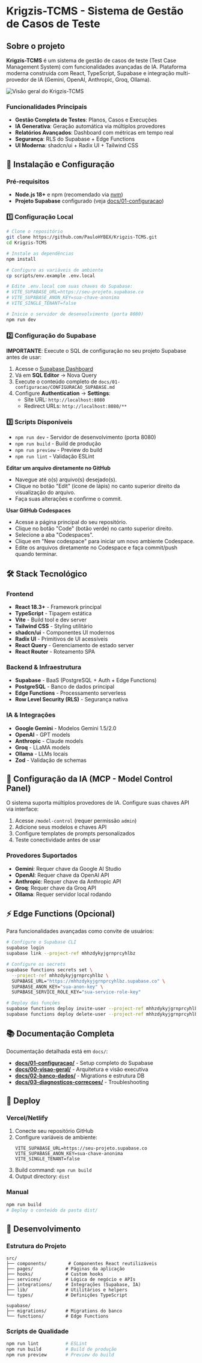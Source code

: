 # Krigzis-TCMS - Sistema de Gestão de Casos de Teste

## Sobre o projeto

**Krigzis-TCMS** é um sistema de gestão de casos de teste (Test Case Management System) com funcionalidades avançadas de IA. Plataforma moderna construída com React, TypeScript, Supabase e integração multi-provedor de IA (Gemini, OpenAI, Anthropic, Groq, Ollama).

![Visão geral do Krigzis-TCMS](docs/assets/screenshot.png.png)

### Funcionalidades Principais

 - **Gestão Completa de Testes**: Planos, Casos e Execuções
 - **IA Generativa**: Geração automática via múltiplos provedores
 - **Relatórios Avançados**: Dashboard com métricas em tempo real
 - **Segurança**: RLS do Supabase + Edge Functions
 - **UI Moderna**: shadcn/ui + Radix UI + Tailwind CSS

## 🚀 Instalação e Configuração

### Pré-requisitos
- **Node.js 18+** e npm (recomendado via [nvm](https://github.com/nvm-sh/nvm))
- **Projeto Supabase** configurado (veja [docs/01-configuracao](docs/01-configuracao/))

### 1️⃣ Configuração Local

```bash
# Clone o repositório
git clone https://github.com/PauloHYBEX/Krigzis-TCMS.git
cd Krigzis-TCMS

# Instale as dependências
npm install

# Configure as variáveis de ambiente
cp scripts/env.example .env.local

# Edite .env.local com suas chaves do Supabase:
# VITE_SUPABASE_URL=https://seu-projeto.supabase.co
# VITE_SUPABASE_ANON_KEY=sua-chave-anonima
# VITE_SINGLE_TENANT=false

# Inicie o servidor de desenvolvimento (porta 8080)
npm run dev
```

### 2️⃣ Configuração do Supabase

**IMPORTANTE**: Execute o SQL de configuração no seu projeto Supabase antes de usar:

1. Acesse o [Supabase Dashboard](https://supabase.com/dashboard)
2. Vá em **SQL Editor** → Nova Query
3. Execute o conteúdo completo de `docs/01-configuracao/CONFIGURACAO_SUPABASE.md`
4. Configure **Authentication** → **Settings**:
   - Site URL: `http://localhost:8080`
   - Redirect URLs: `http://localhost:8080/**`

### 3️⃣ Scripts Disponíveis

- `npm run dev` - Servidor de desenvolvimento (porta 8080)
- `npm run build` - Build de produção
- `npm run preview` - Preview do build
- `npm run lint` - Validação ESLint

**Editar um arquivo diretamente no GitHub**

- Navegue até o(s) arquivo(s) desejado(s).
- Clique no botão "Edit" (ícone de lápis) no canto superior direito da visualização do arquivo.
- Faça suas alterações e confirme o commit.

**Usar GitHub Codespaces**

- Acesse a página principal do seu repositório.
- Clique no botão "Code" (botão verde) no canto superior direito.
- Selecione a aba "Codespaces".
- Clique em "New codespace" para iniciar um novo ambiente Codespace.
- Edite os arquivos diretamente no Codespace e faça commit/push quando terminar.

## 🛠️ Stack Tecnológico

### Frontend
- **React 18.3+** - Framework principal
- **TypeScript** - Tipagem estática
- **Vite** - Build tool e dev server
- **Tailwind CSS** - Styling utilitário
- **shadcn/ui** - Componentes UI modernos
- **Radix UI** - Primitivos de UI acessíveis
- **React Query** - Gerenciamento de estado server
- **React Router** - Roteamento SPA

### Backend & Infraestrutura
- **Supabase** - BaaS (PostgreSQL + Auth + Edge Functions)
- **PostgreSQL** - Banco de dados principal
- **Edge Functions** - Processamento serverless
- **Row Level Security (RLS)** - Segurança nativa

### IA & Integrações
- **Google Gemini** - Modelos Gemini 1.5/2.0
- **OpenAI** - GPT models
- **Anthropic** - Claude models  
- **Groq** - LLaMA models
- **Ollama** - LLMs locais
- **Zod** - Validação de schemas

## 🤖 Configuração da IA (MCP - Model Control Panel)

O sistema suporta múltiplos provedores de IA. Configure suas chaves API via interface:

1. Acesse `/model-control` (requer permissão `admin`)
2. Adicione seus modelos e chaves API
3. Configure templates de prompts personalizados
4. Teste conectividade antes de usar

### Provedores Suportados
- **Gemini**: Requer chave da Google AI Studio
- **OpenAI**: Requer chave da OpenAI API
- **Anthropic**: Requer chave da Anthropic API
- **Groq**: Requer chave da Groq API
- **Ollama**: Requer servidor local rodando

## ⚡ Edge Functions (Opcional)

Para funcionalidades avançadas como convite de usuários:

```bash
# Configure o Supabase CLI
supabase login
supabase link --project-ref mhhzdykyjgrnprcyhlbz

# Configure os secrets
supabase functions secrets set \
  --project-ref mhhzdykyjgrnprcyhlbz \
  SUPABASE_URL="https://mhhzdykyjgrnprcyhlbz.supabase.co" \
  SUPABASE_ANON_KEY="sua-anon-key" \
  SUPABASE_SERVICE_ROLE_KEY="sua-service-role-key"

# Deploy das funções
supabase functions deploy invite-user --project-ref mhhzdykyjgrnprcyhlbz
supabase functions deploy delete-user --project-ref mhhzdykyjgrnprcyhlbz
```

## 📚 Documentação Completa

Documentação detalhada está em `docs/`:

- **[docs/01-configuracao/](docs/01-configuracao/)** - Setup completo do Supabase
- **[docs/00-visao-geral/](docs/00-visao-geral/)** - Arquitetura e visão executiva
- **[docs/02-banco-dados/](docs/02-banco-dados/)** - Migrations e estrutura DB
- **[docs/03-diagnosticos-correcoes/](docs/03-diagnosticos-correcoes/)** - Troubleshooting

## 🚀 Deploy

### Vercel/Netlify
1. Conecte seu repositório GitHub
2. Configure variáveis de ambiente:
   ```
   VITE_SUPABASE_URL=https://seu-projeto.supabase.co
   VITE_SUPABASE_ANON_KEY=sua-chave-anonima
   VITE_SINGLE_TENANT=false
   ```
3. Build command: `npm run build`
4. Output directory: `dist`

### Manual
```bash
npm run build
# Deploy o conteúdo da pasta dist/
```

## 🔧 Desenvolvimento

### Estrutura do Projeto
```
src/
├── components/        # Componentes React reutilizáveis
├── pages/            # Páginas da aplicação
├── hooks/            # Custom hooks
├── services/         # Lógica de negócio e APIs
├── integrations/     # Integrações (Supabase, IA)
├── lib/              # Utilitários e helpers
└── types/            # Definições TypeScript

supabase/
├── migrations/       # Migrations do banco
└── functions/        # Edge Functions
```

### Scripts de Qualidade
```bash
npm run lint          # ESLint
npm run build         # Build de produção
npm run preview       # Preview do build
```
